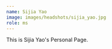 ```yaml
---
name: Sijia Yao
image: images/headshots/sijia_yao.jpg
role: ms
---
```


This is Sijia Yao's Personal Page.